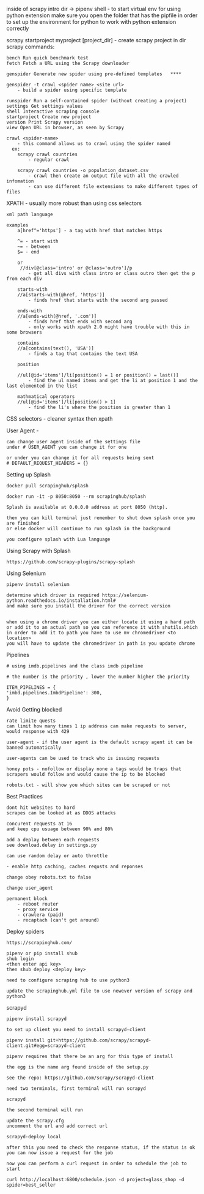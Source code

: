<!-- to start project -->

inside of scrapy intro dir -> pipenv shell - to start virtual env
for using python extension make sure you open the folder that has the pipfile in order to set up the
environment for python to work with python extension correctly

<!--  -->

scrapy startproject myproject [project_dir] - create scrapy project in dir
scrapy commands:

    bench Run quick benchmark test
    fetch Fetch a URL using the Scrapy downloader

    genspider Generate new spider using pre-defined templates   ****

    genspider -t crawl <spider name> <site url>
        - build a spider using specific template

    runspider Run a self-contained spider (without creating a project)
    settings Get settings values
    shell Interactive scraping console
    startproject Create new project
    version Print Scrapy version
    view Open URL in browser, as seen by Scrapy

    crawl <spider-name>
        - this command allows us to crawl using the spider named
      ex:
        scrapy crawl countries
            - regular crawl

        scrapy crawl countries -o population_dataset.csv
            - crawl then create an output file with all the crawled infomation
            - can use different file extensions to make different types of files

XPATH - usually more robust than using css selectors

    xml path language

    examples
        a[href^='https'] - a tag with href that matches https

        ^= - start with
        ~= - between
        $= - end

        or
         //div[@class='intro' or @class='outro']/p
            - get all divs with class intro or class outro then get the p from each div

        starts-with
        //a[starts-with(@href, 'https')]
            - finds href that starts with the second arg passed

        ends-with
        //a[ends-with(@href, '.com')]
            - finds href that ends with second arg
            - only works with xpath 2.0 might have trouble with this in some browsers

        contains
        //a[contains(text(), 'USA')]
            - finds a tag that contains the text USA

        position

        //ul[@id='items']/li[position() = 1 or position() = last()]
            - find the ul named items and get the li at position 1 and the last elemented in the list

        mathmatical operators
        //ul[@id='items']/li[position() > 1]
            - find the li's where the position is greater than 1

CSS selectors - cleaner syntax then xpath

User Agent -

    can change user agent inside of the settings file
    under # USER_AGENT you can change it for one

    or under you can change it for all requests being sent
    # DEFAULT_REQUEST_HEADERS = {}

Setting up Splash

    docker pull scrapinghub/splash

    docker run -it -p 8050:8050 --rm scrapinghub/splash

    Splash is available at 0.0.0.0 address at port 8050 (http).

    then you can kill terminal just remember to shut down splash once you are finished
    or else docker will continue to run splash in the background

    you configure splash with Lua language

Using Scrapy with Splash

    https://github.com/scrapy-plugins/scrapy-splash

Using Selenium

    pipenv install selenium

    determine which driver is required https://selenium-python.readthedocs.io/installation.html#
    and make sure you install the driver for the correct version


    when using a chrome driver you can either locate it using a hard path or add it to an actual path so you can reference it with shutils.which
    in order to add it to path you have to use mv chromedriver <to location>
    you will have to update the chromedriver in path is you update chrome

Pipelines

    # using imdb.pipelines and the class imdb pipeline

    # the number is the priority , lower the number higher the priority

    ITEM_PIPELINES = {
    'imbd.pipelines.ImbdPipeline': 300,
    }

Avoid Getting blocked

    rate limite quests
    can limit how many times 1 ip address can make requests to server, would response with 429

    user-agent - if the user agent is the default scrapy agent it can be banned automatically

    user-agents can be used to track who is issuing requests

    honey pots - nofollow or display none a tags would be traps that scrapers would follow and would cause the ip to be blocked

    robots.txt - will show you which sites can be scraped or not

Best Practices

    dont hit websites to hard
    scrapes can be looked at as DDOS attacks

    concurent requests at 16
    and keep cpu usuage between 90% and 80%

    add a deplay between each requests
    see download.delay in settings.py

    can use random delay or auto throttle

    - enable http caching, caches requsts and reponses

    change obey robots.txt to false

    change user_agent

    permanent block
        - reboot router
        - proxy service
        - crawlera (paid)
        - recaptach (can't get around)

Deploy spiders

    https://scrapinghub.com/

    pipenv or pip install shub
    shub login
    <then enter api key>
    then shub deploy <deploy key>

    need to configure scraping hub to use python3

    update the scrapinghub.yml file to use newever version of scrapy and python3

scrapyd

    pipenv install scrapyd

    to set up client you need to install scrapyd-client

    pipenv install git+https://github.com/scrapy/scrapyd-client.git#egg=scrapyd-client

    pipenv requires that there be an arg for this type of install

    the egg is the name arg found inside of the setup.py

    see the repo: https://github.com/scrapy/scrapyd-client

    need two terminals, first terminal will run scrapyd

    scrapyd

    the second terminal will run

    update the scrapy.cfg
    uncomment the url and add correct url

    scrapyd-deploy local

    after this you need to check the response status, if the status is ok
    you can now issue a request for the job

    now you can perform a curl request in order to schedule the job to start

    curl http://localhost:6800/schedule.json -d project=glass_shop -d spider=best_seller
